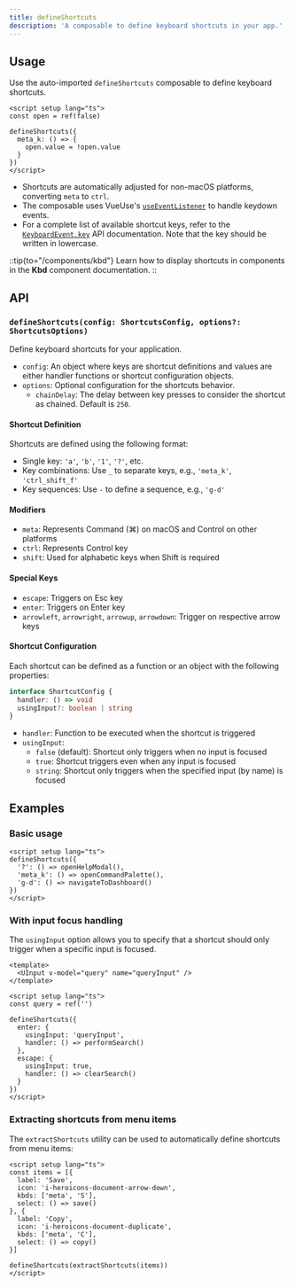 ```yaml
---
title: defineShortcuts
description: 'A composable to define keyboard shortcuts in your app.'
---
```


## Usage

Use the auto-imported `defineShortcuts` composable to define keyboard shortcuts.

```vue
<script setup lang="ts">
const open = ref(false)

defineShortcuts({
  meta_k: () => {
    open.value = !open.value
  }
})
</script>
```

- Shortcuts are automatically adjusted for non-macOS platforms, converting `meta` to `ctrl`.
- The composable uses VueUse's [`useEventListener`](https://vueuse.org/core/useEventListener/) to handle keydown events.
- For a complete list of available shortcut keys, refer to the [`KeyboardEvent.key`](https://developer.mozilla.org/en-US/docs/Web/API/UI_Events/Keyboard_event_key_values) API documentation. Note that the key should be written in lowercase.

::tip{to="/components/kbd"}
Learn how to display shortcuts in components in the **Kbd** component documentation.
::

## API

### `defineShortcuts(config: ShortcutsConfig, options?: ShortcutsOptions)`

Define keyboard shortcuts for your application.

- `config`: An object where keys are shortcut definitions and values are either handler functions or shortcut configuration objects.
- `options`: Optional configuration for the shortcuts behavior.
  - `chainDelay`: The delay between key presses to consider the shortcut as chained. Default is `250`.

#### Shortcut Definition

Shortcuts are defined using the following format:

- Single key: `'a'`, `'b'`, `'1'`, `'?'`, etc.
- Key combinations: Use `_` to separate keys, e.g., `'meta_k'`, `'ctrl_shift_f'`
- Key sequences: Use `-` to define a sequence, e.g., `'g-d'`

#### Modifiers

- `meta`: Represents Command (⌘) on macOS and Control on other platforms
- `ctrl`: Represents Control key
- `shift`: Used for alphabetic keys when Shift is required

#### Special Keys

- `escape`: Triggers on Esc key
- `enter`: Triggers on Enter key
- `arrowleft`, `arrowright`, `arrowup`, `arrowdown`: Trigger on respective arrow keys

#### Shortcut Configuration

Each shortcut can be defined as a function or an object with the following properties:

```ts
interface ShortcutConfig {
  handler: () => void
  usingInput?: boolean | string
}
```

- `handler`: Function to be executed when the shortcut is triggered
- `usingInput`:
  - `false` (default): Shortcut only triggers when no input is focused
  - `true`: Shortcut triggers even when any input is focused
  - `string`: Shortcut only triggers when the specified input (by name) is focused

## Examples

### Basic usage

```vue
<script setup lang="ts">
defineShortcuts({
  '?': () => openHelpModal(),
  'meta_k': () => openCommandPalette(),
  'g-d': () => navigateToDashboard()
})
</script>
```

### With input focus handling

The `usingInput` option allows you to specify that a shortcut should only trigger when a specific input is focused.

```vue
<template>
  <UInput v-model="query" name="queryInput" />
</template>

<script setup lang="ts">
const query = ref('')

defineShortcuts({
  enter: {
    usingInput: 'queryInput',
    handler: () => performSearch()
  },
  escape: {
    usingInput: true,
    handler: () => clearSearch()
  }
})
</script>
```

### Extracting shortcuts from menu items

The `extractShortcuts` utility can be used to automatically define shortcuts from menu items:

```vue
<script setup lang="ts">
const items = [{
  label: 'Save',
  icon: 'i-heroicons-document-arrow-down',
  kbds: ['meta', 'S'],
  select: () => save()
}, {
  label: 'Copy',
  icon: 'i-heroicons-document-duplicate',
  kbds: ['meta', 'C'],
  select: () => copy()
}]

defineShortcuts(extractShortcuts(items))
</script>
```
